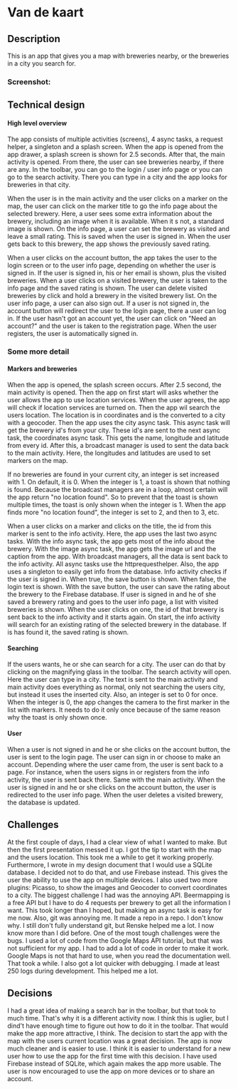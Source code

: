 # Van de kaart

## Description
This is an app that gives you a map with breweries nearby, or the breweries in a city you search for. 

### Screenshot:


## Technical design
#### High level overview
The app consists of multiple activities (screens), 4 async tasks, a request helper, a singleton and a splash screen.
When the app is opened from the app drawer, a splash screen is shown for 2.5 seconds. After that, the main activity is opened.
From there, the user can see breweries nearby, if there are any. In the toolbar, you can go to the login / user info page or 
you can go to the search activity. There you can type in a city and the app looks for breweries in that city. 

When the user is in the main activity and the user clicks on a marker on the map, the user can click on the marker title to go the info page about the selected
brewery. Here, a user sees some extra information about the brewery, including an image when it is available. When it s not, a standard image is shown. 
On the info page, a user can set the brewery as visited and leave a small rating. This is saved when the user is signed in. When the user gets back to this brewery,
the app shows the previously saved rating. 

When a user clicks on the account button, the app takes the user to the login screen or to the user info page, depending on whether the user is signed in.
If the user is signed in, his or her email is shown, plus the visited breweries. When a user clicks on a visited brewery, the user is taken to the info page and the
saved rating is shown. The user can delete visited breweries by click and hold a brewery in the visited brewery list. On the user info page, a user can also sign out.
If a user is not signed in, the account button will redirect the user to the login page, there a user can log in. If the user hasn't got an account yet, the user
can click on "Need an account?" and the user is taken to the registration page. When the user registers, the user is automatically signed in. 


### Some more detail
#### Markers and breweries
When the app is opened, the splash screen occurs. After 2.5 second, the main activity is opened. Then the app on first start will asks whether the user allows the app
to use location services. When the user agrees, the app will check if location services are turned on. Then the app wil search the users location. The location is
in coordinates and is the converted to a city with a geocoder. Then the app uses the city async task. This async task will get the brewery id's from your city. 
These id's are sent to the next async task, the coordinates async task. This gets the name, longitude and latitude from every id. After this, a broadcast manager is 
used to sent the data back to the main activity. Here, the longitudes and latitudes are used to set markers on the map. 

If no breweries are found in your current city, an integer is set increased with 1. On default, it is 0. When the integer is 1, a toast is shown that nothing is found.
Because the broadcast managers are in a loop, almost certain will the app return "no location found". So to prevent that the toast is shown multiple times, the toast
is only shown when the integer is 1. When the app finds more "no location found", the integer is set to 2, and then to 3, etc.

When a user clicks on a marker and clicks on the title, the id from this marker is sent to the info activity. Here, the app uses the last two async tasks. With the
info async task, the app gets most of the info about the brewery. With the image async task, the app gets the image url and the caption from the app. With broadcast
managers, all the data is sent back to the info activity. All async tasks use the httprequesthelper. Also, the app uses a singleton to easily get info from the database. 
Info activity checks if the user is signed in. When true, the save button is shown. When false, the login text is shown. With the save button, the user can save 
the rating about the brewery to the Firebase database. 
If user is signed in and he of she saved a brewery rating and goes to the user info page, a list with visited breweries is shown. When the user clicks on one, the id
of that brewery is sent back to the info activity and it starts again. On start, the info activity will search for an existing rating of the selected brewery in the 
database. If is has found it, the saved rating is shown. 


#### Searching
If the users wants, he or she can search for a city. The user can do that by clicking on the magnifying glass in the toolbar. The search activity will open.
Here the user can type in a city. The text is sent to the main activity and main activity does everything as normal, only not searching the users city, but instead
it uses the inserted city. Also, an integer is set to 0 for once. When the integer is 0, the app changes the camera to the first marker in the list with markers. 
It needs to do it only once because of the same reason why the toast is only shown once. 

#### User
When a user is not signed in and he or she clicks on the account button, the user is sent to the login page. The user can sign in or choose to make an account. 
Depending where the user came from, the user is sent back to a page. For instance, when the users signs in or registers from the info activity, the user is sent
back there. Same with the main activity. 
When the user is signed in and he or she clicks on the account button, the user is redirected to the user info page. When the user deletes a visited brewery, the
database is updated. 

## Challenges
At the first couple of days, I had a clear view of what I wanted to make. But then the first presentation messed it up. I got the tip to start with the map and the
users location. This took me a while to get it working properly. 
Furthermore, I wrote in my design document that I would use a SQLite database. I decided not to do that, and use Firebase instead. This gives the user the ability 
to use the app on multiple devices.
I also used two more plugins: Picasso, to show the images and Geocoder to convert coordinates to a city. 
The biggest challenge I had was the annoying API. Beermapping is a free API but I have to do 4 requests per brewery to get all the information I want. This took
longer than I hoped, but making an async task is easy for me now. 
Also, git was annoying me. It made a repo in a repo. I don't know why. I still don't fully understand git, but Renske helped me a lot. I now know more than I did before.
One of the most tough challenges were the bugs. I used a lot of code from the Google Maps API tutorial, but that was not sufficient for my app. I had to add a lot of code
in order to make it work. Google Maps is not that hard to use, when you read the documentation well. That took a while. 
I also got a lot quicker with debugging. I made at least 250 logs during development. This helped me a lot. 

## Decisions
I had a great idea of making a search bar in the toolbar, but that took to much time. That's why it is a different activity now. I think this is uglier, but I 
dind't have enough time to figure out how to do it in the toolbar. That would make the app more attractive, I think.
The decision to start the app with the map with the users current location was a great decision. The app is now much cleaner and is easier to use. I think it is
easier to understand for a new user how to use the app for the first time with this decision.
I have used Firebase instead of SQLite, which again makes the app more usable. The user is now encouraged to use the app on more devices or to share an account.